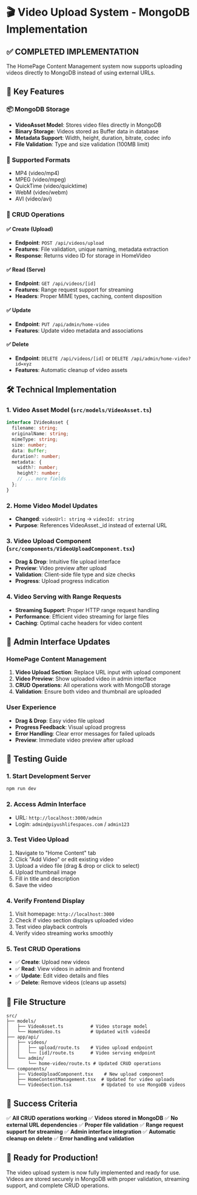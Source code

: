 # 🎬 Video Upload System - MongoDB Implementation

## ✅ COMPLETED IMPLEMENTATION

The HomePage Content Management system now supports uploading videos directly to MongoDB instead of using external URLs.

## 🚀 Key Features

### 📦 MongoDB Storage
- **VideoAsset Model**: Stores video files directly in MongoDB
- **Binary Storage**: Videos stored as Buffer data in database
- **Metadata Support**: Width, height, duration, bitrate, codec info
- **File Validation**: Type and size validation (100MB limit)

### 🎯 Supported Formats
- MP4 (video/mp4)
- MPEG (video/mpeg) 
- QuickTime (video/quicktime)
- WebM (video/webm)
- AVI (video/avi)

### 🔄 CRUD Operations

#### ✅ Create (Upload)
- **Endpoint**: `POST /api/videos/upload`
- **Features**: File validation, unique naming, metadata extraction
- **Response**: Returns video ID for storage in HomeVideo

#### ✅ Read (Serve)
- **Endpoint**: `GET /api/videos/[id]`
- **Features**: Range request support for streaming
- **Headers**: Proper MIME types, caching, content disposition

#### ✅ Update
- **Endpoint**: `PUT /api/admin/home-video`
- **Features**: Update video metadata and associations

#### ✅ Delete
- **Endpoint**: `DELETE /api/videos/[id]` or `DELETE /api/admin/home-video?id=xyz`
- **Features**: Automatic cleanup of video assets

## 🛠️ Technical Implementation

### 1. Video Asset Model (`src/models/VideoAsset.ts`)
```typescript
interface IVideoAsset {
  filename: string;
  originalName: string;
  mimeType: string;
  size: number;
  data: Buffer;
  duration?: number;
  metadata: {
    width?: number;
    height?: number;
    // ... more fields
  };
}
```

### 2. Home Video Model Updates
- **Changed**: `videoUrl: string` → `videoId: string`
- **Purpose**: References VideoAsset._id instead of external URL

### 3. Video Upload Component (`src/components/VideoUploadComponent.tsx`)
- **Drag & Drop**: Intuitive file upload interface
- **Preview**: Video preview after upload
- **Validation**: Client-side file type and size checks
- **Progress**: Upload progress indication

### 4. Video Serving with Range Requests
- **Streaming Support**: Proper HTTP range request handling
- **Performance**: Efficient video streaming for large files
- **Caching**: Optimal cache headers for video content

## 🎯 Admin Interface Updates

### HomePage Content Management
1. **Video Upload Section**: Replace URL input with upload component
2. **Video Preview**: Show uploaded video in admin interface
3. **CRUD Operations**: All operations work with MongoDB storage
4. **Validation**: Ensure both video and thumbnail are uploaded

### User Experience
- **Drag & Drop**: Easy video file upload
- **Progress Feedback**: Visual upload progress
- **Error Handling**: Clear error messages for failed uploads
- **Preview**: Immediate video preview after upload

## 🧪 Testing Guide

### 1. Start Development Server
```bash
npm run dev
```

### 2. Access Admin Interface
- URL: `http://localhost:3000/admin`
- Login: `admin@piyushlifespaces.com` / `admin123`

### 3. Test Video Upload
1. Navigate to "Home Content" tab
2. Click "Add Video" or edit existing video
3. Upload a video file (drag & drop or click to select)
4. Upload thumbnail image
5. Fill in title and description
6. Save the video

### 4. Verify Frontend Display
1. Visit homepage: `http://localhost:3000`
2. Check if video section displays uploaded video
3. Test video playback controls
4. Verify video streaming works smoothly

### 5. Test CRUD Operations
- ✅ **Create**: Upload new videos
- ✅ **Read**: View videos in admin and frontend
- ✅ **Update**: Edit video details and files
- ✅ **Delete**: Remove videos (cleans up assets)

## 🔧 File Structure

```
src/
├── models/
│   ├── VideoAsset.ts          # Video storage model
│   └── HomeVideo.ts           # Updated with videoId
├── app/api/
│   ├── videos/
│   │   ├── upload/route.ts    # Video upload endpoint
│   │   └── [id]/route.ts      # Video serving endpoint
│   └── admin/
│       └── home-video/route.ts # Updated CRUD operations
└── components/
    ├── VideoUploadComponent.tsx    # New upload component
    ├── HomeContentManagement.tsx  # Updated for video uploads
    └── VideoSection.tsx           # Updated to use MongoDB videos
```

## 🎊 Success Criteria

✅ **All CRUD operations working**
✅ **Videos stored in MongoDB**
✅ **No external URL dependencies**
✅ **Proper file validation**
✅ **Range request support for streaming**
✅ **Admin interface integration**
✅ **Automatic cleanup on delete**
✅ **Error handling and validation**

## 🚀 Ready for Production!

The video upload system is now fully implemented and ready for use. Videos are stored securely in MongoDB with proper validation, streaming support, and complete CRUD operations.
